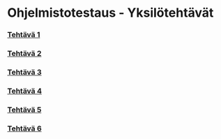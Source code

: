 # Ohjelmistotestaus - Yksilötehtävät
### [Tehtävä 1](https://github.com/jonathan0079/Projekti_WEBDEV/blob/projekti-terveyssovelluksen-kehitys/Teht%C3%A4v%C3%A4%201.md)
### [Tehtävä 2](https://github.com/jonathan0079/Projekti_WEBDEV/blob/projekti-terveyssovelluksen-kehitys/tests/Teht%C3%A4v%C3%A4%202.md)
### [Tehtävä 3](https://github.com/jonathan0079/Projekti_WEBDEV/blob/projekti-terveyssovelluksen-kehitys/tests/selenium_tests/Teht%C3%A4v%C3%A4%203.md)
### [Tehtävä 4](https://github.com/jonathan0079/Projekti_WEBDEV/blob/projekti-terveyssovelluksen-kehitys/tests/Teht%C3%A4v%C3%A4%204.md)
### [Tehtävä 5](https://github.com/jonathan0079/Projekti_WEBDEV/blob/projekti-terveyssovelluksen-kehitys/tests/Teht%C3%A4v%C3%A4%205.md)
### [Tehtävä 6](https://github.com/jonathan0079/Projekti_WEBDEV/blob/projekti-terveyssovelluksen-kehitys/tests/Teht%C3%A4v%C3%A4%206.md)
